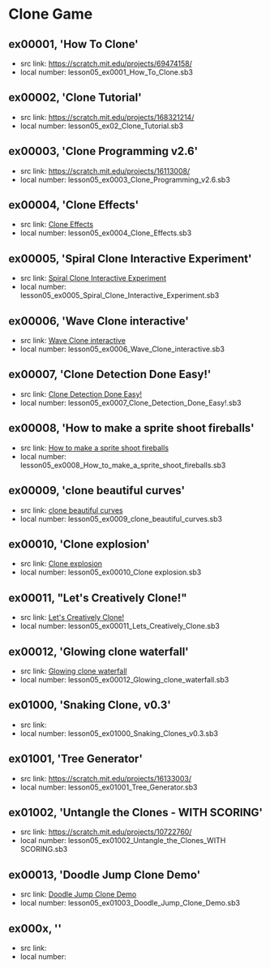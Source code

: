# Clone Game

## ex00001, 'How To Clone'

+ src link: https://scratch.mit.edu/projects/69474158/
+ local number: lesson05_ex0001_How_To_Clone.sb3

## ex00002, 'Clone Tutorial'

+ src link: https://scratch.mit.edu/projects/168321214/
+ local number: lesson05_ex02_Clone_Tutorial.sb3

## ex00003, 'Clone Programming v2.6'

+ src link: https://scratch.mit.edu/projects/16113008/
+ local number: lesson05_ex0003_Clone_Programming_v2.6.sb3

## ex00004, 'Clone Effects'

+ src link: [Clone Effects](https://scratch.mit.edu/projects/24675740/)
+ local number: lesson05_ex0004_Clone_Effects.sb3 	

## ex00005, 'Spiral Clone Interactive Experiment'

+ src link: [Spiral Clone Interactive Experiment](https://scratch.mit.edu/projects/10069356/)
+ local number: lesson05_ex0005_Spiral_Clone_Interactive_Experiment.sb3

## ex00006, 'Wave Clone interactive'

+ src link: [Wave Clone interactive](https://scratch.mit.edu/projects/10057285/)
+ local number: lesson05_ex0006_Wave_Clone_interactive.sb3

## ex00007, 'Clone Detection Done Easy!'

+ src link: [Clone Detection Done Easy!](https://scratch.mit.edu/projects/11133018/)
+ local number: lesson05_ex0007_Clone_Detection_Done_Easy!.sb3

## ex00008, 'How to make a sprite shoot fireballs'

+ src link: [How to make a sprite shoot fireballs](https://scratch.mit.edu/projects/17357218/)
+ local number: lesson05_ex0008_How_to_make_a_sprite_shoot_fireballs.sb3

## ex00009, 'clone beautiful curves'

+ src link: [clone beautiful curves](https://scratch.mit.edu/projects/10259136/)
+ local number: lesson05_ex0009_clone_beautiful_curves.sb3

## ex00010, 'Clone explosion'

+ src link: [Clone explosion](https://scratch.mit.edu/projects/10025576/)
+ local number: lesson05_ex00010_Clone explosion.sb3

## ex00011, "Let's Creatively Clone!"

+ src link: [Let's Creatively Clone!](https://scratch.mit.edu/projects/29849188/)
+ local number: lesson05_ex00011_Lets_Creatively_Clone.sb3

## ex00012, 'Glowing clone waterfall'

+ src link: [Glowing clone waterfall](https://scratch.mit.edu/projects/10017307/)
+ local number: lesson05_ex00012_Glowing_clone_waterfall.sb3

## ex01000, 'Snaking Clone, v0.3'

+ src link: 
+ local number: lesson05_ex01000_Snaking_Clones_v0.3.sb3

## ex01001, 'Tree Generator'

+ src link: https://scratch.mit.edu/projects/16133003/
+ local number: lesson05_ex01001_Tree_Generator.sb3

## ex01002, 'Untangle the Clones - WITH SCORING'

+ src link: https://scratch.mit.edu/projects/10722760/
+ local number: lesson05_ex01002_Untangle_the_Clones_WITH SCORING.sb3

## ex00013, 'Doodle Jump Clone Demo'

+ src link: [Doodle Jump Clone Demo](https://scratch.mit.edu/projects/21270918/) 
+ local number: lesson05_ex01003_Doodle_Jump_Clone_Demo.sb3

## ex000x, ''

+ src link: 
+ local number: 

